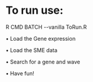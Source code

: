 # To run use: 
R CMD BATCH --vanilla ToRun.R

•	Load the Gene expression

•	Load the SME data

•	Search for a gene and wave

•	Have fun!
